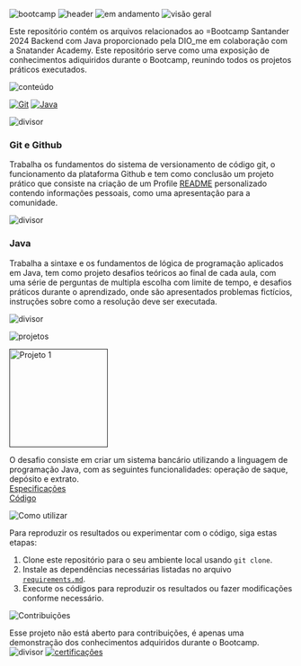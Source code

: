 ![bootcamp](https://github.com/Thamine-sumaya/Santander-2024-Backend-com-Java/assets/160533319/e16ff9de-ce4e-4a65-b33a-0dd0531bc982)
![header](https://github.com/Thamine-sumaya/Santander-2024-Backend-com-Java/assets/160533319/596b70e6-f147-4f95-ae18-540effa3057c)
![em andamento](https://github.com/Thamine-sumaya/Santander-2024-Backend-com-Java/assets/160533319/34cb8687-aca7-4343-8c38-027cc26c3a88)
![visão geral](https://github.com/Thamine-sumaya/DIO-Bootcamp-Santander-2024-Backend-com-Java/assets/160533319/bb600a0d-a48a-4bed-83f5-a0408918bb81)

Este repositório contém os arquivos relacionados ao =Bootcamp Santander 2024 Backend com Java proporcionado pela DIO_me em colaboração com a Snatander Academy. Este repositório serve como uma exposição de conhecimentos adiquiridos durante o Bootcamp, reunindo todos os projetos práticos executados. 

![conteúdo](https://github.com/Thamine-sumaya/DIO-Bootcamp-Santander-2024-Backend-com-Java/assets/160533319/ebe0a7a5-5d30-44d2-8d0d-57bd4f4b6a04)

[![Git](https://img.shields.io/badge/git-000000.svg?style=for-the-badge&logo=git&logoColor=D6383B)](#git-e-github)
[![Java](https://img.shields.io/badge/java-000000.svg?style=for-the-badge&logo=openjdk&logoColor=D6383B)]()

![divisor](https://github.com/Thamine-sumaya/DIO-Bootcamp-Santander-2024-Backend-com-Java/assets/160533319/c3149aa6-bed9-4b40-ae00-658e7e460339)

### Git e Github
Trabalha os fundamentos do sistema de versionamento de código git, o funcionamento da plataforma Github e tem como conclusão um projeto prático que consiste na criação de um Profile [README](https://github.com/digitalinnovationone/dio-lab-open-source/blob/main/community/Thamine-sumaya.md) personalizado  contendo informações pessoais, como uma apresentação para a comunidade.


![divisor](https://github.com/Thamine-sumaya/DIO-Bootcamp-Santander-2024-Backend-com-Java/assets/160533319/372bf224-15ad-4915-92df-270ab8171ad6)
### Java
Trabalha a sintaxe e os fundamentos de lógica de programação aplicados em Java, tem como projeto desafios teóricos ao final de cada aula, com uma série de perguntas de multipla escolha com limite de tempo, e desafios práticos durante o aprendizado, onde são apresentados problemas fictícios, instruções sobre como a resolução deve ser executada.


![divisor](https://github.com/Thamine-sumaya/DIO-Bootcamp-Santander-2024-Backend-com-Java/assets/160533319/41dbb065-67d8-4a7b-a3de-ddd57aeb7615)

<!---### Tópico

![image](https://github.com/Thamine-sumaya/DIO-Bootcamp-Python-AI-Backend-Developer/assets/160533319/e39d12f3-cff8-4a1a-84c4-6204095adeb8)

### Tópico

![image](https://github.com/Thamine-sumaya/DIO-Bootcamp-Python-AI-Backend-Developer/assets/160533319/9940a7da-89c0-4156-8b68-936c987fe8a0)

### Tópico

![image](https://github.com/Thamine-sumaya/DIO-Bootcamp-Python-AI-Backend-Developer/assets/160533319/74b66bb3-cf18-4a31-b22a-2b68566939e7)

### Tópico--->

<!---![Objetivo](https://github.com/Thamine-sumaya/DIO-Bootcamp-Python-Data-Analytics/assets/160533319/a5701b05-926d-472d-b67f-ae087f45f5ca)


O objetivo principal deste projeto é desenvolver habilidades em Python, por meio da prática. --->

![projetos](https://github.com/Thamine-sumaya/DIO-Bootcamp-Santander-2024-Backend-com-Java/assets/160533319/c4e8ac04-9b2c-4def-8f8c-77a51e4574ff)

<a href="">
   <img src="https://github.com/Thamine-sumaya/DIO-Bootcamp-Santander-2024-Backend-com-Java/assets/160533319/d2cf4dfd-2c48-4b77-86c9-cfd2eb3e598e" alt="Projeto 1" width="175" >
</a>

O desafio consiste em criar um sistema bancário utilizando a linguagem de programação Java, com as seguintes funcionalidades: operação de saque, depósito e extrato.<br>
[Especificações]() <br>
[Código]()

<!---<a href="">
   <img src="https://github.com/Thamine-sumaya/DIO-Bootcamp-Python-AI-Backend-Developer/assets/160533319/fb204f84-775f-433d-83b2-b5ede3619f1e" alt="Projeto 1" width="300" >
</a>

Conteúo <br>
[Especificações]() <br>
[Código]()

<!---<a href="">
   <img src="https://github.com/Thamine-sumaya/DIO-Bootcamp-Python-AI-Backend-Developer/assets/160533319/3c708079-6026-4309-86a0-9562ec163b53" alt="Projeto 2" width="75" >
</a>

Nome do Projeto:
Explicação do projeto

<a href="">
   <img src="https://github.com/Thamine-sumaya/DIO-Bootcamp-Python-AI-Backend-Developer/assets/160533319/7ff2181a-4a1f-4880-a772-1d388ea61e02" alt="Projeto 3" width="75" >
</a>

Nome do Projeto:
Explicação do projeto

<a href="">
   <img src="https://github.com/Thamine-sumaya/DIO-Bootcamp-Python-AI-Backend-Developer/assets/160533319/6b904c8a-750d-40d0-9753-dc069fea4d12" alt="Projeto 4" width="75" >
</a>

Nome do Projeto:
Explicação do projeto--->

![Como utilizar](https://github.com/Thamine-sumaya/DIO-Bootcamp-Santander-2024-Backend-com-Java/assets/160533319/644ddda7-72be-46cd-8bae-c653c8a461e6)

Para reproduzir os resultados ou experimentar com o código, siga estas etapas:

1. Clone este repositório para o seu ambiente local usando `git clone`.
2. Instale as dependências necessárias listadas no arquivo [`requirements.md`](https://github.com/Thamine-sumaya/DIO-Bootcamp-Santander-2024-Backend-com-Java/blob/main/srce/requeriments.md).
3. Execute os códigos para reproduzir os resultados ou fazer modificações conforme necessário.

   
![Contribuições](https://github.com/Thamine-sumaya/DIO-Bootcamp-Santander-2024-Backend-com-Java/assets/160533319/c6a0c3dc-a04b-462d-b711-13046a2404ea)

Esse projeto não está aberto para contribuições, é apenas uma demonstração dos conhecimentos adquiridos durante o Bootcamp.
![divisor](https://github.com/Thamine-sumaya/DIO-Bootcamp-Santander-2024-Backend-com-Java/assets/160533319/c7ca3ff6-b98f-4e61-9712-87047313300e)
[![certificações](https://github.com/Thamine-sumaya/DIO-Bootcamp-Santander-2024-Backend-com-Java/assets/160533319/8ec5d999-b996-4c6c-ae42-077e2428a318)](https://github.com/Thamine-sumaya/DIO-Bootcamp-Santander-2024-Backend-com-Java/blob/main/Certificações.md)

